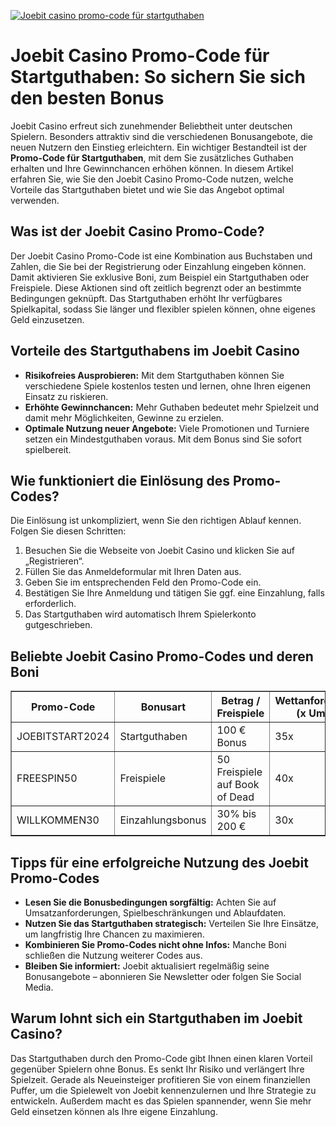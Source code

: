 [![Joebit casino promo-code für startguthaben](https://123-caf.pages.dev/gitsignup.png)](https://vrmoo.ru/Bt82HjjY)

<h1>Joebit Casino Promo-Code für Startguthaben: So sichern Sie sich den besten Bonus</h1> <p>Joebit Casino erfreut sich zunehmender Beliebtheit unter deutschen Spielern. Besonders attraktiv sind die verschiedenen Bonusangebote, die neuen Nutzern den Einstieg erleichtern. Ein wichtiger Bestandteil ist der <strong>Promo-Code für Startguthaben</strong>, mit dem Sie zusätzliches Guthaben erhalten und Ihre Gewinnchancen erhöhen können. In diesem Artikel erfahren Sie, wie Sie den Joebit Casino Promo-Code nutzen, welche Vorteile das Startguthaben bietet und wie Sie das Angebot optimal verwenden.</p>  <h2>Was ist der Joebit Casino Promo-Code?</h2> <p>Der Joebit Casino Promo-Code ist eine Kombination aus Buchstaben und Zahlen, die Sie bei der Registrierung oder Einzahlung eingeben können. Damit aktivieren Sie exklusive Boni, zum Beispiel ein Startguthaben oder Freispiele. Diese Aktionen sind oft zeitlich begrenzt oder an bestimmte Bedingungen geknüpft. Das Startguthaben erhöht Ihr verfügbares Spielkapital, sodass Sie länger und flexibler spielen können, ohne eigenes Geld einzusetzen.</p>  <h2>Vorteile des Startguthabens im Joebit Casino</h2> <ul>   <li><strong>Risikofreies Ausprobieren:</strong> Mit dem Startguthaben können Sie verschiedene Spiele kostenlos testen und lernen, ohne Ihren eigenen Einsatz zu riskieren.</li>   <li><strong>Erhöhte Gewinnchancen:</strong> Mehr Guthaben bedeutet mehr Spielzeit und damit mehr Möglichkeiten, Gewinne zu erzielen.</li>   <li><strong>Optimale Nutzung neuer Angebote:</strong> Viele Promotionen und Turniere setzen ein Mindestguthaben voraus. Mit dem Bonus sind Sie sofort spielbereit.</li> </ul>  <h2>Wie funktioniert die Einlösung des Promo-Codes?</h2> <p>Die Einlösung ist unkompliziert, wenn Sie den richtigen Ablauf kennen. Folgen Sie diesen Schritten:</p> <ol>   <li>Besuchen Sie die Webseite von Joebit Casino und klicken Sie auf „Registrieren“.</li>   <li>Füllen Sie das Anmeldeformular mit Ihren Daten aus.</li>   <li>Geben Sie im entsprechenden Feld den Promo-Code ein.</li>   <li>Bestätigen Sie Ihre Anmeldung und tätigen Sie ggf. eine Einzahlung, falls erforderlich.</li>   <li>Das Startguthaben wird automatisch Ihrem Spielerkonto gutgeschrieben.</li> </ol>  <h2>Beliebte Joebit Casino Promo-Codes und deren Boni</h2> <table border="1" cellpadding="8" cellspacing="0" style="border-collapse: collapse; width: 100%;">   <thead>     <tr>       <th>Promo-Code</th>       <th>Bonusart</th>       <th>Betrag / Freispiele</th>       <th>Wettanforderungen (x Umsatz)</th>     </tr>   </thead>   <tbody>     <tr>       <td>JOEBITSTART2024</td>       <td>Startguthaben</td>       <td>100 € Bonus</td>       <td>35x</td>     </tr>     <tr>       <td>FREESPIN50</td>       <td>Freispiele</td>       <td>50 Freispiele auf Book of Dead</td>       <td>40x</td>     </tr>     <tr>       <td>WILLKOMMEN30</td>       <td>Einzahlungsbonus</td>       <td>30% bis 200 €</td>       <td>30x</td>     </tr>   </tbody> </table>  <h2>Tipps für eine erfolgreiche Nutzung des Joebit Promo-Codes</h2> <ul>   <li><strong>Lesen Sie die Bonusbedingungen sorgfältig:</strong> Achten Sie auf Umsatzanforderungen, Spielbeschränkungen und Ablaufdaten.</li>   <li><strong>Nutzen Sie das Startguthaben strategisch:</strong> Verteilen Sie Ihre Einsätze, um langfristig Ihre Chancen zu maximieren.</li>   <li><strong>Kombinieren Sie Promo-Codes nicht ohne Infos:</strong> Manche Boni schließen die Nutzung weiterer Codes aus.</li>   <li><strong>Bleiben Sie informiert:</strong> Joebit aktualisiert regelmäßig seine Bonusangebote – abonnieren Sie Newsletter oder folgen Sie Social Media.</li> </ul>  <h2>Warum lohnt sich ein Startguthaben im Joebit Casino?</h2> <p>Das Startguthaben durch den Promo-Code gibt Ihnen einen klaren Vorteil gegenüber Spielern ohne Bonus. Es senkt Ihr Risiko und verlängert Ihre Spielzeit. Gerade als Neueinsteiger profitieren Sie von einem finanziellen Puffer, um die Spielewelt von Joebit kennenzulernen und Ihre Strategie zu entwickeln. Außerdem macht es das Spielen spannender, wenn Sie mehr Geld einsetzen können als Ihre eigene Einzahlung.</p>